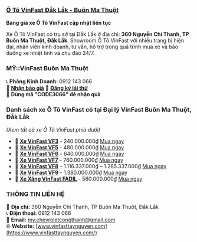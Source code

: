### **[Ô Tô VinFast Đắk Lắk - Buôn Ma Thuột](https://vinfasttaynguyen.com/)**  

**Bảng giá xe Ô Tô VinFast cập nhật liên tục**  

Xe Ô Tô VinFast có trụ sở tại Đắk Lắk ở địa chỉ: **360 Nguyễn Chí Thanh, TP Buôn Ma Thuột, Đắk Lắk**. Showroom Ô Tô VinFast với nhiều trang bị hiện đại, nhân viên kinh doanh, tư vấn, hỗ trợ trong quá trình mua xe và bảo dưỡng xe nhiệt tình và chu đáo 24/7.  

### **MỸ::VinFast Buôn Ma Thuột**  
📞 **Phòng Kinh Doanh:** 0912 143 066  
📩 **[Nhận báo giá](https://vinfasttaynguyen.com/vinfast/xe-o-to-vinfast-daklak#modal-nhan-bao-gia)**
🚗 **[Đăng ký lái thử](https://vinfasttaynguyen.com/vinfast/xe-o-to-vinfast-daklak#modal-dang-ky-lai-thu)**  
🎁 **Dùng mã "CODE3066" để nhận quà**  

### **Danh sách xe Ô Tô VinFast có tại Đại lý VinFast Buôn Ma Thuột, Đắk Lắk**  
_(Xem tất cả xe Ô Tô VinFast phía dưới)_  

- 🚗 **[Xe VinFast VF3](https://vinfasttaynguyen.com/dai-ly-vinfast-buon-ma-thuot/xe-vinfast-vf3)** - 240.000.000₫ [Mua ngay](https://vinfasttaynguyen.com/dai-ly-vinfast-buon-ma-thuot/xe-vinfast-vf3)  
- 🚗 **[Xe VinFast VF5](https://vinfasttaynguyen.com/dai-ly-vinfast-buon-ma-thuot/xe-vinfast-vf5)** - 480.000.000₫ [Mua ngay](https://vinfasttaynguyen.com/dai-ly-vinfast-buon-ma-thuot/xe-vinfast-vf5)  
- 🚗 **[Xe VinFast VF6](https://vinfasttaynguyen.com/dai-ly-vinfast-buon-ma-thuot/xe-vinfast-vf6)** - 640.000.000₫ [Mua ngay](https://vinfasttaynguyen.com/dai-ly-vinfast-buon-ma-thuot/xe-vinfast-vf6)  
- 🚗 **[Xe VinFast VF7](https://vinfasttaynguyen.com/dai-ly-vinfast-buon-ma-thuot/xe-vinfast-vf7)** - 760.000.000₫ [Mua ngay](https://vinfasttaynguyen.com/dai-ly-vinfast-buon-ma-thuot/xe-vinfast-vf7)  
- 🚗 **[Xe VinFast VF8](https://vinfasttaynguyen.com/dai-ly-vinfast-buon-ma-thuot/xe-vinfast-vf8-daklak)** - 1.116.337.000₫ – 1.285.337.000₫ [Mua ngay](https://vinfasttaynguyen.com/dai-ly-vinfast-buon-ma-thuot/xe-vinfast-vf8-daklak)  
- 🚗 **[Xe VinFast VF9](https://vinfasttaynguyen.com/dai-ly-vinfast-buon-ma-thuot/xe-vinfast-vf-9-eco-plus)** - 1.380.000.000₫ [Mua ngay](https://vinfasttaynguyen.com/dai-ly-vinfast-buon-ma-thuot/xe-vinfast-vf-9-eco-plus)  
- 🚗 **[Xe Xăng VinFast FADIL](https://vinfasttaynguyen.com/dai-ly-vinfast-buon-ma-thuot/xe-fadil)** - 560.000.000₫ [Mua ngay](https://vinfasttaynguyen.com/dai-ly-vinfast-buon-ma-thuot/xe-fadil)  


### **THÔNG TIN LIÊN HỆ**  
📍 **Địa chỉ:** 360 Nguyễn Chí Thanh, TP Buôn Ma Thuột, Đắk Lắk  
📞 **Điện thoại:** 0912 143 066  
📧 **Email:** my.chevroletcongthanh@gmail.com  
🌐 **Website:** [www.vinfasttaynguyen.com](https://www.vinfasttaynguyen.com/)
